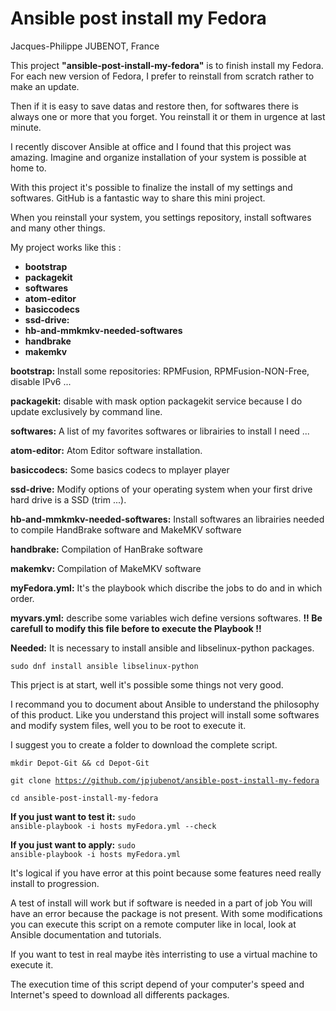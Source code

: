 # Ansible post install my Fedora
Jacques-Philippe JUBENOT, France

<p>This project <strong>"ansible-post-install-my-fedora"</strong> is to finish install my Fedora.
For each new version of Fedora, I prefer to reinstall from scratch rather to make
an update.</p>
Then if it is easy to save datas and restore then, for softwares there is always
one or more that you forget. You reinstall it or them in urgence at last minute.

I recently discover Ansible at office and I found that this project was amazing.
Imagine and organize installation of your system is possible at home to.

With this project it's possible to finalize the install of my settings and softwares.
GitHub is a fantastic way to share this mini project.

When you reinstall your system, you settings repository, install softwares and
many other things.</p>

My project works like this :
- <strong>bootstrap</strong>
- <strong>packagekit</strong>
- <strong>softwares</strong>
- <strong>atom-editor</strong>
- <strong>basiccodecs</strong>
- <strong>ssd-drive:</strong>
- <strong>hb-and-mmkmkv-needed-softwares</strong>
- <strong>handbrake</strong>
- <strong>makemkv</strong>

<strong>bootstrap:</strong> Install some repositories: RPMFusion, RPMFusion-NON-Free, disable IPv6 ...

<strong>packagekit:</strong> disable with mask option packagekit service because I do update exclusively by command line.

<strong>softwares:</strong> A list of my favorites softwares or librairies to install I need ...

<strong>atom-editor:</strong> Atom Editor software installation.

<strong>basiccodecs:</strong> Some basics codecs to mplayer player

<strong>ssd-drive:</strong> Modify options of your operating system when your first drive hard drive is a SSD (trim ...).

<strong>hb-and-mmkmkv-needed-softwares:</strong> Install softwares an librairies needed to
compile HandBrake software and MakeMKV software

<strong>handbrake:</strong> Compilation of HanBrake software

<strong>makemkv:</strong>  Compilation of MakeMKV software

<strong>myFedora.yml:</strong> It's the playbook which discribe the jobs to do and in which order.

<strong>myvars.yml:</strong> describe some variables wich define versions softwares.
<strong>!! Be carefull to modify this file before to execute the Playbook !!</strong>

<strong>Needed:</strong>
It is necessary to install ansible and libselinux-python packages.

<code>sudo dnf install ansible libselinux-python</code>

This prject is at start, well it's possible some things not very good.

I recommand you to document about Ansible to understand the philosophy of this product.
Like you understand this project will install some softwares and modify system
files, well you to be root to execute it.

I suggest you to create a folder to download the complete script.

<code>mkdir Depot-Git && cd Depot-Git</code>

<code>git clone https://github.com/jpjubenot/ansible-post-install-my-fedora</code>

<code>cd ansible-post-install-my-fedora</code>

<strong>If you just want to test it:</strong> <code>sudo ansible-playbook -i hosts myFedora.yml --check</code>

<strong>If you just want to apply:</strong> <code>sudo ansible-playbook -i hosts myFedora.yml</code>

<p>It's logical if you have error at this point because some features need really
install to progression.</p>
<p>A test of install will work but if software is needed in a part of job You will
have an error because the package is not present. With some modifications you can execute this script on a remote computer like in
local, look at Ansible documentation and tutorials.</p>
<p>If you want to test in real maybe itès interristing to use a virtual machine to
execute it.</p>
<p>The execution time of this script depend of your computer's speed and Internet's
speed to download all differents packages.</p>
